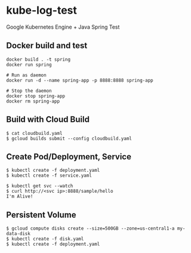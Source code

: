 # kube-log-test

Google Kubernetes Engine + Java Spring Test

## Docker build and test

~~~
docker build . -t spring
docker run spring

# Run as daemon
docker run -d --name spring-app -p 8888:8888 spring-app

# Stop the daemon
docker stop spring-app
docker rm spring-app
~~~

## Build with Cloud Build

~~~
$ cat cloudbuild.yaml
$ gcloud builds submit --config cloudbuild.yaml
~~~

## Create Pod/Deployment, Service

~~~
$ kubectl create -f deployment.yaml
$ kubectl create -f service.yaml

$ kubectl get svc --watch
$ curl http://<svc ip>:8888/sample/hello
I'm Alive!
~~~

## Persistent Volume

~~~
$ gcloud compute disks create --size=500GB --zone=us-central1-a my-data-disk
$ kubectl create -f disk.yaml
$ kubectl create -f deployment.yaml
~~~






